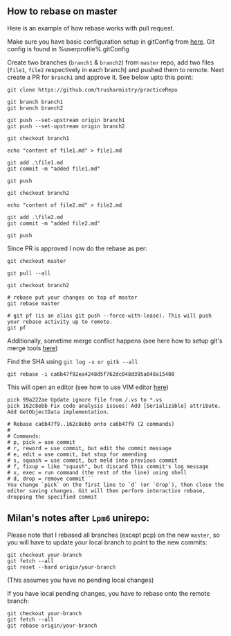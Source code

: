 ## How to rebase on master

Here is an example of how rebase works with pull request. 

Make sure you have basic configuration setup in gitConfig from [here](https://github.com/pandell/SamplePliWeb/wiki/Git-configuration). Git config is found in %userprofile%\.gitConfig

Create two branches (`branch1` & `branch2`) from `master` repo, add two files (`file1`, `file2` respectively in each branch) and pushed them to remote. Next create a PR for `branch1` and approve it. See below upto this point:

```
git clone https://github.com/trusharmistry/practiceRepo

git branch branch1
git branch branch2

git push --set-upstream origin branch1
git push --set-upstream origin branch2

git checkout branch1

echo "content of file1.md" > file1.md

git add .\file1.md
git commit -m "added file1.md"

git push

git checkout branch2

echo "content of file2.md" > file2.md

git add .\file2.md
git commit -m "added file2.md"

git push
```

Since PR is approved I now do the rebase as per:

```
git checkout master 

git pull --all

git checkout branch2

# rebase put your changes on top of master
git rebase master

# git pf (is an alias git push --force-with-lease). This will push your rebase activity up to remote. 
git pf
```

Additionally, sometime merge conflict happens (see here how to setup git's merge tools [here](https://github.com/iamtrushar/Documents/blob/master/gitMergeTools.md))

Find the SHA using `git log -x or gitk --all`

```
git rebase -i ca6b47f92ea4248d5f762dc048d395a048a15408
```

This will open an editor (see how to use VIM editor [here](https://github.com/iamtrushar/Documents/blob/master/vimEditorHowTo.md))
```
pick 99a222ae Update ignore file from /.vs to *.vs
pick 162c8ebb Fix code analysis issues: Add [Serializable] attribute. Add GetObjectData implementation.

# Rebase ca6b47f9..162c8ebb onto ca6b47f9 (2 commands)
#
# Commands:
# p, pick = use commit
# r, reword = use commit, but edit the commit message
# e, edit = use commit, but stop for amending
# s, squash = use commit, but meld into previous commit
# f, fixup = like "squash", but discard this commit's log message
# x, exec = run command (the rest of the line) using shell
# d, drop = remove commit```
You change `pick` on the first line to `d` (or `drop`), then close the editor saving changes. Git will then perform interactive rebase, dropping the specified commit
```

## Milan's notes after `Lpm6` unirepo:

Please note that I rebased all branches (except pcp) on the new `master`, so you will have to update your local branch to point to the new commits:

```
git checkout your-branch
git fetch --all
git reset --hard origin/your-branch
```
(This assumes you have no pending local changes)


If you have local pending changes, you have to rebase onto the remote branch:

```
git checkout your-branch
git fetch --all
git rebase origin/your-branch
```

